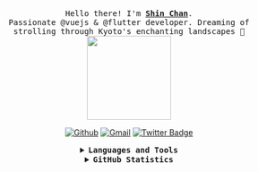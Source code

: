 <p align="center">
  <samp>
    Hello there! I'm <b><a rel="nofollow noopener noreferrer" target="_blank" href="https://github.com/xxlms">Shin Chan</a></b>.
    <br>Passionate @vuejs & @flutter developer. Dreaming of strolling through Kyoto's enchanting landscapes 🏯<br>
  </samp>
  
  <img src="https://github.com/xxlms/xxlms/blob/main/33HU.gif" width="150"/>
</p>
<div align="center">
  
   [![Github](https://img.shields.io/badge/-Github-000?style=flat&logo=Github&logoColor=white)](https://github.com/shinlms)
   [![Gmail](https://img.shields.io/badge/-Gmail-c14438?style=flat&logo=Gmail&logoColor=white)](mailto:cx978563372@gmail.com)
   [![Twitter Badge](https://img.shields.io/badge/-Twitter-1ca0f1?style=flat&labelColor=1ca0f1&logo=twitter&logoColor=white&link=https://twitter.com/_shinlms)](https://twitter.com/_shinlms)
  
</div>

<details align="center">
<summary> <b> <samp> Languages and Tools </samp></b></summary>
<samp>
<br />
  
![JavaScript](https://img.shields.io/badge/-JavaScript-%23F7DF1C?style=flat-square&logo=javascript&logoColor=000000&labelColor=%23F7DF1C&color=%23FFCE5A)
![React](https://img.shields.io/badge/-React-61DAFB?style=flat-square&logo=react&logoColor=ffffff)
![HTML5](https://img.shields.io/badge/-HTML5-%23E44D27?style=flat-square&logo=html5&logoColor=ffffff)
![CSS3](https://img.shields.io/badge/-CSS3-%231572B6?style=flat-square&logo=css3)
![Sass](https://img.shields.io/badge/-Sass-%23CC6699?style=flat-square&logo=sass&logoColor=ffffff)
![Markdown](https://img.shields.io/badge/-Markdown-000000?style=flat-square&logo=markdown)
![Nodejs](https://img.shields.io/badge/-Nodejs-339933?style=flat-square&logo=Node.js&logoColor=ffffff)
![Npm](https://img.shields.io/badge/-npm-CB3837?style=flat-square&logo=npm)
![Microsoft Sql Server](https://img.shields.io/badge/-Sql%20Server-CC2927?style=flat-square&logo=microsoft-sql-server&logoColor=ffffff)
![Git](https://img.shields.io/badge/-Git-%23F05032?style=flat-square&logo=git&logoColor=%23ffffff)
![GitLab](https://img.shields.io/badge/-GitLab-FCA121?style=flat-square&logo=gitlab)
![GitHub](https://img.shields.io/badge/-GitHub-181717?style=flat-square&logo=github)
![VS Code](http://img.shields.io/badge/-VS%20Code-007ACC?style=flat-square&logo=visual-studio-code&logoColor=ffffff)
![Eclipse-IDE](http://img.shields.io/badge/-Eclipse-2C2255?style=flat-square&logo=eclipse&logoColor=ffffff)
![Powershell](http://img.shields.io/badge/-Powershell-5391FE?style=flat-square&logo=powershell&logoColor=ffffff)
![Flutter](http://img.shields.io/badge/-flutter-0078D6?style=flat-square&logo=flutter&logoColor=ffffff)
![Dart](http://img.shields.io/badge/-dart-0078D6?style=flat-square&logo=dart&logoColor=ffffff)

</samp>
</details>

<details align="center">
<summary> <b> <samp> GitHub Statistics </samp></b></summary>
<samp>
<br/>
  
  ![shinlms's GitHub stats](https://github-readme-stats.vercel.app/api?username=shinlms&bg_color=30,e96443,904e95&title_color=fff&text_color=fff)
  
</samp>
</details>






